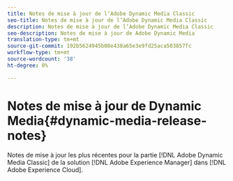 ```yaml
---
title: Notes de mise à jour de l’Adobe Dynamic Media Classic
seo-title: Notes de mise à jour de l’Adobe Dynamic Media Classic
description: Notes de mise à jour de l’Adobe Dynamic Media Classic
seo-description: Notes de mise à jour de Adobe Dynamic Media
translation-type: tm+mt
source-git-commit: 192b5624945b08e438a65e3e9fd25aca503857fc
workflow-type: tm+mt
source-wordcount: '38'
ht-degree: 0%

---
```



# Notes de mise à jour de Dynamic Media{#dynamic-media-release-notes}

Notes de mise à jour les plus récentes pour la partie [!DNL Adobe Dynamic Media Classic] de la solution [!DNL Adobe Experience Manager] dans [!DNL Adobe Experience Cloud].